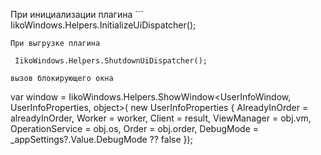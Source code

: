 При инициализации плагина
        ```
        IikoWindows.Helpers.InitializeUiDispatcher();
```
При выгрузке плагина
   ```
     IikoWindows.Helpers.ShutdownUiDispatcher();
```
вызов блокирующего окна
```
 var window = IikoWindows.Helpers.ShowWindow<UserInfoWindow, UserInfoProperties, object>(
     new UserInfoProperties
     {
         AlreadyInOrder = alreadyInOrder,
         Worker = worker,
         Client = result,
         ViewManager = obj.vm,
         OperationService = obj.os,
         Order = obj.order,
         DebugMode = _appSettings?.Value.DebugMode ?? false
     });
```
